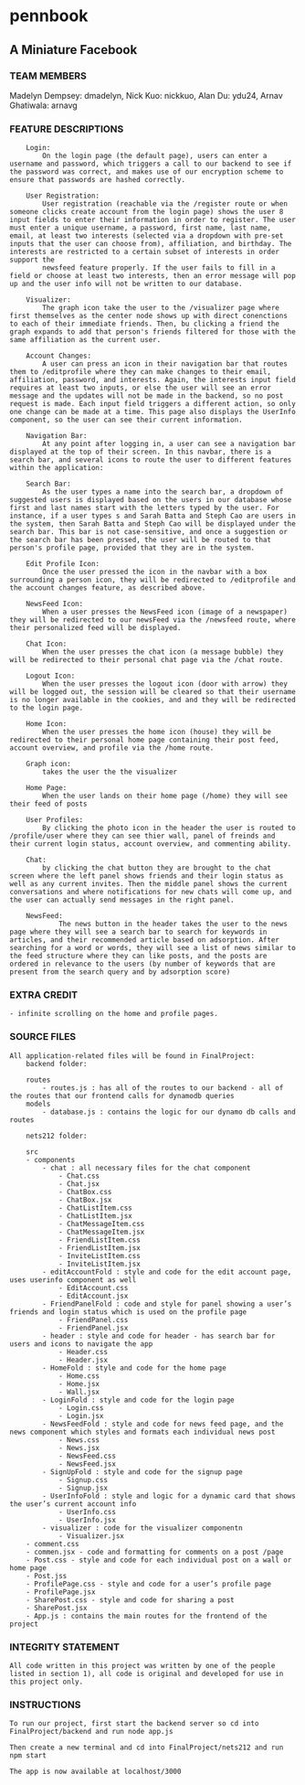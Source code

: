 # pennbook
## A Miniature Facebook

### TEAM MEMBERS

   Madelyn Dempsey: dmadelyn, 
   Nick Kuo: nickkuo, 
   Alan Du: ydu24, 
   Arnav Ghatiwala: arnavg

### FEATURE DESCRIPTIONS

        Login:
            On the login page (the default page), users can enter a username and password, which triggers a call to our backend to see if the password was correct, and makes use of our encryption scheme to ensure that passwords are hashed correctly. 

        User Registration:
            User registration (reachable via the /register route or when someone clicks create account from the login page) shows the user 8 input fields to enter their information in order to register. The user must enter a unique username, a password, first name, last name, email, at least two interests (selected via a dropdown with pre-set inputs that the user can choose from), affiliation, and birthday. The interests are restricted to a certain subset of interests in order support the 
            newsfeed feature properly. If the user fails to fill in a field or choose at least two interests, then an error message will pop up and the user info will not be written to our database. 

        Visualizer:
            The graph icon take the user to the /visualizer page where first themselves as the center node shows up with direct conenctions to each of their immediate friends. Then, bu clicking a friend the graph expands to add that person's friends filtered for those with the same affiliation as the current user. 

        Account Changes:
            A user can press an icon in their navigation bar that routes them to /editprofile where they can make changes to their email, affiliation, password, and interests. Again, the interests input field requires at least two inputs, or else the user will see an error message and the updates will not be made in the backend, so no post request is made. Each input field triggers a different action, so only one change can be made at a time. This page also displays the UserInfo component, so the user can see their current information. 

        Navigation Bar:
            At any point after logging in, a user can see a navigation bar displayed at the top of their screen. In this navbar, there is a search bar, and several icons to route the user to different features within the application:

        Search Bar: 
            As the user types a name into the search bar, a dropdown of suggested users is displayed based on the users in our database whose first and last names start with the letters typed by the user. For instance, if a user types s and Sarah Batta and Steph Cao are users in the system, then Sarah Batta and Steph Cao will be displayed under the search bar. This bar is not case-sensitive, and once a suggestion or the search bar has been pressed, the user will be routed to that person's profile page, provided that they are in the system. 

        Edit Profile Icon:
            Once the user pressed the icon in the navbar with a box surrounding a person icon, they will be redirected to /editprofile and the account changes feature, as described above. 

        NewsFeed Icon:
            When a user presses the NewsFeed icon (image of a newspaper) they will be redirected to our newsFeed via the /newsfeed route, where their personalized feed will be displayed. 

        Chat Icon:
            When the user presses the chat icon (a message bubble) they will be redirected to their personal chat page via the /chat route. 

        Logout Icon:
            When the user presses the logout icon (door with arrow) they will be logged out, the session will be cleared so that their username is no longer available in the cookies, and and they will be redirected to the login page. 

        Home Icon: 
            When the user presses the home icon (house) they will be redirected to their personal home page containing their post feed, account overview, and profile via the /home route. 

        Graph icon: 
            takes the user the the visualizer 

        Home Page:
            When the user lands on their home page (/home) they will see their feed of posts 

        User Profiles:
            By clicking the photo icon in the header the user is routed to /profile/user where they can see thier wall, panel of freinds and their current login status, account overview, and commenting ability. 
        
        Chat:
            by clicking the chat button they are brought to the chat screen where the left panel shows friends and their login status as well as any current invites. Then the middle panel shows the current conversations and where notifications for new chats will come up, and the user can actually send messages in the right panel. 

        NewsFeed:
                The news button in the header takes the user to the news page where they will see a search bar to search for keywords in articles, and their recommended article based on adsorption. After searching for a word or words, they will see a list of news similar to the feed structure where they can like posts, and the posts are ordered in relevance to the users (by number of keywords that are present from the search query and by adsorption score)

### EXTRA CREDIT
    - infinite scrolling on the home and profile pages. 

### SOURCE FILES
    All application-related files will be found in FinalProject:
        backend folder:

        routes 
            - routes.js : has all of the routes to our backend - all of the routes that our frontend calls for dynamodb queries
        models
            - database.js : contains the logic for our dynamo db calls and routes

        nets212 folder:

        src
        - components
            - chat : all necessary files for the chat component
                - Chat.css
                - Chat.jsx
                - ChatBox.css
                - ChatBox.jsx
                - ChatListItem.css
                - ChatListItem.jsx
                - ChatMessageItem.css
                - ChatMessageItem.jsx
                - FriendListItem.css
                - FriendListItem.jsx
                - InviteListItem.css
                - InviteListItem.jsx
            - editAccountFold : style and code for the edit account page, uses userinfo component as well
                - EditAccount.css
                - EditAccount.jsx
            - FriendPanelFold : code and style for panel showing a user’s friends and login status which is used on the profile page
                - FriendPanel.css
                - FriendPanel.jsx
            - header : style and code for header - has search bar for users and icons to navigate the app
                - Header.css
                - Header.jsx
            - HomeFold : style and code for the home page
                - Home.css
                - Home.jsx
                - Wall.jsx
            - LoginFold : style and code for the login page
                - Login.css
                - Login.jsx
            - NewsFeedFold : style and code for news feed page, and the news component which styles and formats each individual news post
                - News.css
                - News.jsx
                - NewsFeed.css
                - NewsFeed.jsx
            - SignUpFold : style and code for the signup page 
                - Signup.css
                - Signup.jsx
            - UserInfoFold : style and logic for a dynamic card that shows the user’s current account info
                - UserInfo.css
                - UserInfo.jsx
            - visualizer : code for the visualizer componentn
                - Visualizer.jsx
        - comment.css
        - commen.jsx - code and formatting for comments on a post /page
        - Post.css - style and code for each individual post on a wall or home page
        - Post.jss
        - ProfilePage.css - style and code for a user’s profile page
        - ProfilePage.jsx
        - SharePost.css - style and code for sharing a post
        - SharePost.jsx
        - App.js : contains the main routes for the frontend of the project

### INTEGRITY STATEMENT

    All code written in this project was written by one of the people listed in section 1), all code is original and developed for use in this project only. 

### INSTRUCTIONS
    To run our project, first start the backend server so cd into FinalProject/backend and run node app.js

    Then create a new terminal and cd into FinalProject/nets212 and run npm start

    The app is now available at localhost/3000 
